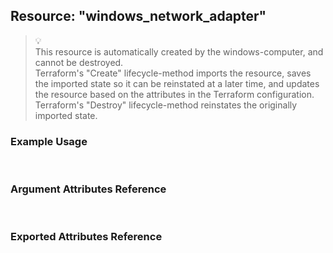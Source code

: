 ## Resource: "windows_network_adapter"

> :bulb:  
> This resource is automatically created by the windows-computer, and cannot be destroyed.  
> Terraform's "Create" lifecycle-method imports the resource, saves the imported state so it can be reinstated at a later time, and updates the resource based on the attributes in the Terraform configuration.  Terraform's "Destroy" lifecycle-method reinstates the originally imported state. 

### Example Usage

<br/>

### Argument Attributes Reference

<br/>

### Exported Attributes Reference

<br/>
